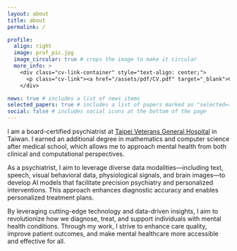 ```yaml
---
layout: about
title: about
permalink: /

profile:
  align: right
  image: prof_pic.jpg
  image_circular: true # crops the image to make it circular
  more_info: >
    <div class="cv-link-container" style="text-align: center;">
      <p class="cv-link"><a href="/assets/pdf/CV.pdf" target="_blank">Curriculum Vitae</a></p>
    </div>

news: true # includes a list of news items
selected_papers: true # includes a list of papers marked as "selected={true}"
social: false # includes social icons at the bottom of the page
---
```


I am a board-certified psychiatrist at <a href='https://www.vghtpe.gov.tw/'>Taipei Veterans General Hospital</a> in Taiwan. I earned an additional degree in mathematics and computer science after medical school, which allows me to approach mental health from both clinical and computational perspectives.

As a psychiatrist, I aim to leverage diverse data modalities—including text, speech, visual behavioral data, physiological signals, and brain images—to develop AI models that facilitate precision psychiatry and personalized interventions. This approach enhances diagnostic accuracy and enables personalized treatment plans. 

By leveraging cutting-edge technology and data-driven insights, I aim to revolutionize how we diagnose, treat, and support individuals with mental health conditions. Through my work, I strive to enhance care quality, improve patient outcomes, and make mental healthcare more accessible and effective for all.